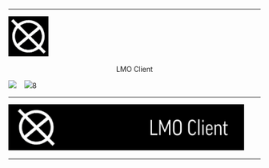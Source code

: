 ----

<div align="left"> <img height="80px" width="auto" src="https://raw.githubusercontent.com/qberkdc/LMO_Xlient/public/images/lmo.png"/> <p style="text-align: center;">LMO Client</p></div>
<p align="left">
  <a href="#"><img height="20px" width="auto" src="https://img.shields.io/github/downloads/qberkdc/LMO_Xlient/total?sort=date&style=for-the-badge&logo=github&logoColor=%23808080&labelColor=%23303030"></a> &nbsp;&nbsp;
  <a href="https://github.com/qberkdc/LMO_Xlient/releases/"><img height="20px" width="auto" src="https://img.shields.io/badge/releases-black?style=for-the-badge&logo=github&logoColor=%23707070&label=download&labelColor=%23303030&link=https%3A%2F%2Fgithub.com%2Fqberkdc%2FLMO_Xlient%2Freleases%2F"></a>8
</p>

----

<div align="left"> <img height="92px" width="auto" src="https://raw.githubusercontent.com/qberkdc/LMO_Xlient/public/images/lmoxlient.png"/> </div>

---
